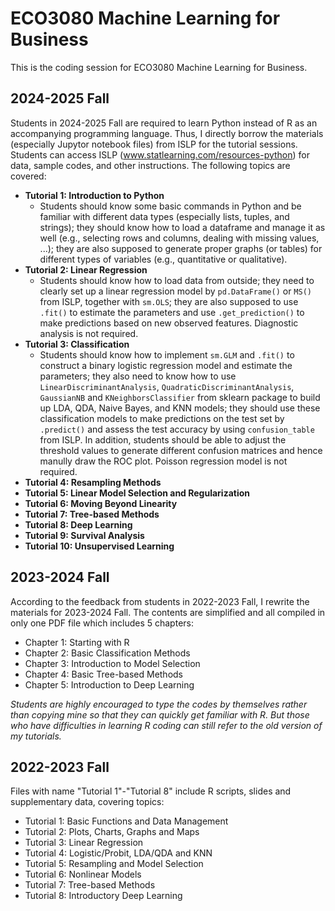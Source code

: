 # ECO3080 Machine Learning for Business
This is the coding session for ECO3080 Machine Learning for Business.

## 2024-2025 Fall
Students in 2024-2025 Fall are required to learn Python instead of R as an accompanying programming language. Thus, I directly borrow the materials (especially Jupytor notebook files) from ISLP for the tutorial sessions. Students can access ISLP (www.statlearning.com/resources-python) for data, sample codes, and other instructions. The following topics are covered:
* **Tutorial 1: Introduction to Python**
  * Students should know some basic commands in Python and be familiar with different data types (especially lists, tuples, and strings); they should know how to load a dataframe and manage it as well (e.g., selecting rows and columns, dealing with missing values, ...); they are also supposed to generate proper graphs (or tables) for different types of variables (e.g., quantitative or qualitative).
* **Tutorial 2: Linear Regression**
  * Students should know how to load data from outside; they need to clearly set up a linear regression model by `pd.DataFrame()` or `MS()` from ISLP, together with `sm.OLS`; they are also supposed to use `.fit()` to  estimate the parameters and use `.get_prediction()` to make predictions based on new observed features. Diagnostic analysis is not required. 
* **Tutorial 3: Classification**
  * Students should know how to implement `sm.GLM` and `.fit()` to construct a binary logistic regression model and estimate the parameters; they also need to know how to use `LinearDiscriminantAnalysis`, `QuadraticDiscriminantAnalysis`, `GaussianNB` and `KNeighborsClassifier` from sklearn package to build up LDA, QDA, Naive Bayes, and KNN models; they should use these classification models to make predictions on the test set by `.predict()` and assess the test accuracy by using `confusion_table` from ISLP. In addition, students should be able to adjust the threshold values to generate different confusion matrices and hence manully draw the ROC plot. Poisson regression model is not required. 
* **Tutorial 4: Resampling Methods**
* **Tutorial 5: Linear Model Selection and Regularization**
* **Tutorial 6: Moving Beyond Linearity**
* **Tutorial 7: Tree-based Methods**
* **Tutorial 8: Deep Learning**
* **Tutorial 9: Survival Analysis**
* **Tutorial 10: Unsupervised Learning**

## 2023-2024 Fall
According to the feedback from students in 2022-2023 Fall, I rewrite the materials for 2023-2024 Fall. The contents are simplified and all compiled in only one PDF file which includes 5 chapters:
* Chapter 1: Starting with R
* Chapter 2: Basic Classification Methods
* Chapter 3: Introduction to Model Selection
* Chapter 4: Basic Tree-based Methods
* Chapter 5: Introduction to Deep Learning

*Students are highly encouraged to type the codes by themselves rather than copying mine so that they can quickly get familiar with R. But those who have difficulties in learning R coding can still refer to the old version of my tutorials.* 

## 2022-2023 Fall
Files with name "Tutorial 1"-"Tutorial 8" include R scripts, slides and supplementary data, covering topics:
* Tutorial 1: Basic Functions and Data Management 
* Tutorial 2: Plots, Charts, Graphs and Maps
* Tutorial 3: Linear Regression
* Tutorial 4: Logistic/Probit, LDA/QDA and KNN 
* Tutorial 5: Resampling and Model Selection
* Tutorial 6: Nonlinear Models
* Tutorial 7: Tree-based Methods
* Tutorial 8: Introductory Deep Learning
